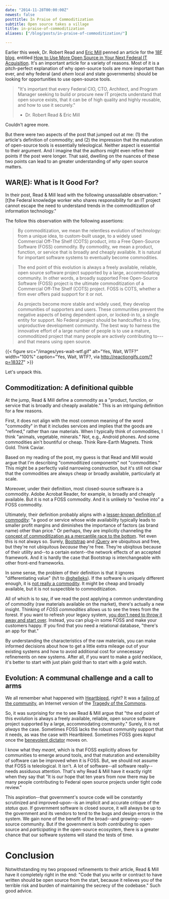 ```yaml
---
date: "2014-11-28T00:00:00Z"
newest: false
posttitle: In Praise of Commoditization
subtitle: Open source takes a village
title: in-praise-of-commoditization
aliases: ["/blog/posts/in-praise-of-commoditization/"]

---
```


Earlier this week, Dr. Robert Read and [Eric Mill](https://konklone.com) penned an article for the [18F blog](https://18f.gsa.gov), entitled [How to Use More Open Source in Your Next Federal IT Acquisition](https://18f.gsa.gov/2014/11/26/how-to-use-more-open-source/). It's an important article for a variety of reasons. Most of it is a pitch-perfect explanation of why open-source tools are more important than ever, and why federal (and *ahem* local and state governments) should be looking for opportunities to use open-source tools.

<!--break-->

> "It's important that every Federal CIO, CTO, Architect, and Program Manager seeking to build or procure new IT projects understand that open source exists, that it can be of high quality and highly reusable, and how to use it securely."
> - Dr. Robert Read & Eric Mill

Couldn't agree more.

But there were two aspects of the post that jumped out at me: (1) the article's definition of commodity; and (2) the impression that the maturation of open-source tools is essentially teleological. Neither aspect is essential to their argument. And I imagine that the authors might even refine their points if the post were longer. That said, dwelling on the nuances of these two points can lead to an greater understanding of *why* open source matters.

## WAR(E): What is It Good For?

In their post, Read & Mill lead with the following unassailable observation: "[t]he Federal knowledge worker who shares responsibility for an IT project cannot escape the need to understand trends in the commoditization of information technology."

The follow this observation with the following assertions:

> By commoditization, we mean the relentless evolution of technology: from a unique idea, to custom-built usage, to a widely used Commercial Off-The Shelf (COTS) product, into a Free Open-Source Software (FOSS) commodity. By commodity, we mean a product, function, or service that is broadly and cheaply available. It is natural for important software systems to eventually become commodities.

> The end point of this evolution is always a freely available, reliable, open source software project supported by a large, accommodating community. In other words, a broadly supported Free Open-Source Software (FOSS) project is the ultimate commoditization of a Commercial Off-The Shelf (COTS) project. FOSS is COTS, whether a firm ever offers paid support for it or not.

> As projects become more stable and widely used, they develop communities of supporters and users. These communities prevent the negative aspects of being dependent upon, or locked-in to, a single entity for support. No Federal project should be handcuffed to a tiny, unproductive development community. The best way to harness the innovative effort of a large number of people is to use a mature, commoditized project that many people are actively contributing to---and that means using open source.

{{< figure src="/images/yes-wait-wtf.gif" alt="Yes, Wait, WTF?" width="100%" caption="Yes, Wait, WTF?, via http://reactiongifs.com/?p=18327" >}}

Let's unpack this.

## Commoditization: A definitional quibble

At the jump, Read & Mill define a commodity as a "product, function, or service that is broadly and cheaply available." This is an intriguing definition for a few reasons.

First, it does not align with the most common meaning of the word "commodity" in that it includes services and implies that the goods are "refined," rather than raw materials. When I typically think of commodities, I think "animals, vegetable, minerals." Not, e.g., Android phones. And some commodities ain't bountiful or cheap. Think Rare-Earth Magnets. Think Gold. Think Caviar.

Based on my reading of the post, my guess is that Read and Mill would argue that I'm describing "commoditized components" not "commodities." This might be a perfectly valid narrowing construction, but it's still not clear that the commodities are always cheap or broadly available, particularly at scale.

Moreover, under their definition, most closed-source software is a commodity. Adobe Acrobat Reader, for example, is broadly and cheaply available. But it is not a FOSS commodity. And it is unlikely to "evolve into" a FOSS commodity.

Ultimately, their definition probably aligns with a [lesser-known definition of commodity](http://www.merriam-webster.com/dictionary/commodity): "a good or service whose wide availability typically leads to smaller profit margins and diminishes the importance of factors (as brand name) other than price." Or perhaps, they are implicitly channeling the [concept of commoditization as a mercantile race to the bottom](http://ianmurdock.com/open-source-and-the-commoditization-of-software/). Yet even this is not always so. Surely, [Bootstrap](http://getbootstrap.com) and [jQuery](https://jquery.org/) are ubiquitous and free, but they're not ubiquitous *because* they're free. They're ubiqitous because of their utility and--to a certain extent--the network effects of an accepted framework. And it is hardly the case that Bootstrap is interchangeable with other front-end frameworks.

In some sense, the problem of their definition is that it ignores "differentiating value" (h/t to [@ghelleks](https://twitter.com/ghelleks)). If the software is uniquely different enough, it is [not really a commodity](http://www.extension.iastate.edu/agdm/wholefarm/html/c5-203.html). It might be cheap and broadly available, but it is not suspectible to commoditization.

All of which is to say, if we read the post applying a common understanding of commodity (raw materials available on the market), there's actually a new insight. Thinking of *FOSS commodities* allows us to see the trees from the forest. If you want to refresh your legacy system, [you don't need to throw it away and start over](https://18f.gsa.gov/2014/09/08/the-encasement-strategy-on-legacy-systems-and-the/). Instead, you can plug-in some FOSS and make your customers happy. If you find that you need a relational database, "there's  an app for that."

By understanding the characteristics of the raw materials, you can make informed decisions about how to get a little extra mileage out of your existing systems and how to avoid additional cost for unnecessary refinements on new systems. After all, if you want to make a gold necklace, it's better to start with just plain gold than to start with a gold watch.

## Evolution: A communal challenge and a call to arms

We all remember what happened with [Heartbleed](http://en.wikipedia.org/wiki/Heartbleed), right? It was a [failing of the community](http://www.nytimes.com/2014/04/19/technology/heartbleed-highlights-a-contradiction-in-the-web.html), an Internet version of the [Tragedy of the Commons](http://en.wikipedia.org/wiki/Tragedy_of_the_commons).

So, it was surprising for me to see Read & Mill argue that "the end point of this evolution is always a freely available, reliable, open source software project supported by a large, accommodating community." Surely, it is not *always* the case. Sometimes FOSS lacks the robust community support that it needs, as was the case with Heartbleed. Sometimes FOSS goes *kaput* once the [benevolent dictator](http://www.theatlantic.com/technology/archive/2014/01/on-the-reign-of-benevolent-dictators-for-life-in-software/283139/) moves on.

I know what they *meant*, which is that FOSS explicitly allows for communities to emerge around tools, and that maturation and extensibility of software can be improved when it is FOSS. But, we should not assume that FOSS is teleological. It isn't. A lot of software--all software really--needs assiduous attention. That's why Read & Mill have it exactly right when they say that "It is our hope that ten years from now there may be many people contributing to Federal open source projects under tight code review."

This aspiration--that government's source code will be constantly scrutinized and improved-upon--is an implicit and accurate critique of the *status quo*. If government software is closed source, it will always be up to the government and its vendors to tend to the bugs and design errors  in the system. We gain none of the benefit of the broad--and growing--open-source community. But if the government is both *contributing* to open source and *participating* in the open-source ecosystem, there is a greater chance that our software systems will stand the tests of time.

# Conclusion

Notwithstanding my two proposed refinements to their article, Read & Mill have it completely right in the end: "Code that you write or contract to have written should be open source from the start, because it relieves you of the terrible risk and burden of maintaining the secrecy of the codebase." Such good advice.
